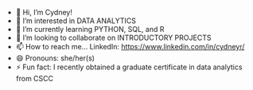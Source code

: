 - 👋 Hi, I’m Cydney!
- 👀 I’m interested in DATA ANALYTICS
- 🌱 I’m currently learning PYTHON, SQL, and R
- 💞️ I’m looking to collaborate on INTRODUCTORY PROJECTS
- 📫 How to reach me... LinkedIn: https://www.linkedin.com/in/cydneyr/
- 😄 Pronouns: she/her(s)
- ⚡ Fun fact: I recently obtained a graduate certificate in data analytics from CSCC
<!---
Cydney997/Cydney997 is a ✨ special ✨ repository because its `README.md` (this file) appears on your GitHub profile.
You can click the Preview link to take a look at your changes.
--->
